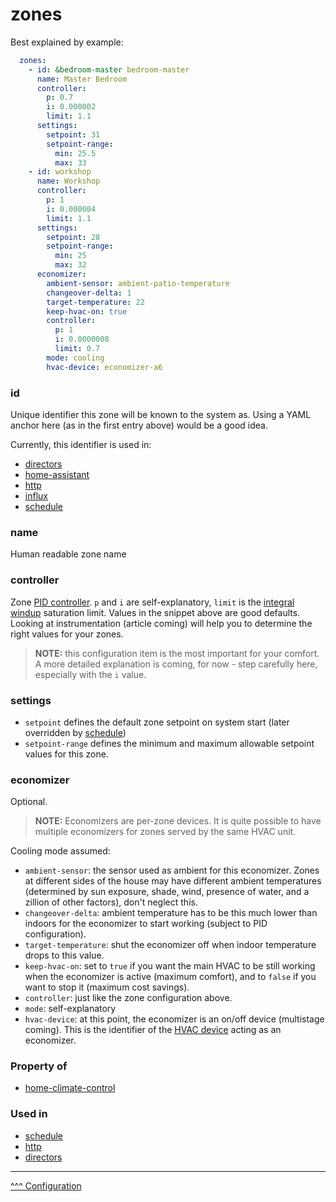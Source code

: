 zones
==

Best explained by example:

```yaml
  zones:
    - id: &bedroom-master bedroom-master
      name: Master Bedroom
      controller:
        p: 0.7
        i: 0.000002
        limit: 1.1
      settings:
        setpoint: 31
        setpoint-range:
          min: 25.5
          max: 33
    - id: workshop
      name: Workshop
      controller:
        p: 1
        i: 0.000004
        limit: 1.1
      settings:
        setpoint: 28
        setpoint-range:
          min: 25
          max: 32
      economizer:
        ambient-sensor: ambient-patio-temperature
        changeover-delta: 1
        target-temperature: 22
        keep-hvac-on: true
        controller:
          p: 1
          i: 0.0000008
          limit: 0.7
        mode: cooling
        hvac-device: economizer-a6

```

### id
Unique identifier this zone will be known to the system as. Using a YAML anchor here (as in the first entry above) would be a good idea.

Currently, this identifier is used in:
* [directors](./directors.md)
* [home-assistant](./home-assistant.md)
* [http](./http.md)
* [influx](./influx.md)
* [schedule](./schedule.md)

### name
Human readable zone name

### controller
Zone [PID controller](https://en.wikipedia.org/wiki/Proportional%E2%80%93integral%E2%80%93derivative_controller). `p` and `i` are self-explanatory, `limit` is the [integral windup](https://en.wikipedia.org/wiki/Integral_windup) saturation limit. Values in the snippet above are good defaults. Looking at instrumentation (article coming) will help you to determine the right values for your zones.

> **NOTE:** this configuration item is the most important for your comfort. A more detailed explanation is coming, for now - step carefully here, especially with the `i` value.

### settings

* `setpoint` defines the default zone setpoint on system start (later overridden by [schedule](./schedule.md))
* `setpoint-range` defines the minimum and maximum allowable setpoint values for this zone.

### economizer

Optional.

> **NOTE:** Economizers are per-zone devices. It is quite possible to have multiple economizers for zones served by the same HVAC unit.

Cooling mode assumed:

* `ambient-sensor`: the sensor used as ambient for this economizer. Zones at different sides of the house may have different ambient temperatures (determined by sun exposure, shade, wind, presence of water, and a zillion of other factors), don't neglect this.
* `changeover-delta`: ambient temperature has to be this much lower than indoors for the economizer to start working (subject to PID configuration).
* `target-temperature`: shut the economizer off when indoor temperature drops to this value.
* `keep-hvac-on`: set to `true` if you want the main HVAC to be still working when the economizer is active (maximum comfort), and to `false` if you want to stop it (maximum cost savings).
* `controller`: just like the zone configuration above.
* `mode`: self-explanatory
* `hvac-device`: at this point, the economizer is an on/off device (multistage coming). This is the identifier of the [HVAC device](./hvac.md) acting as an economizer.

### Property of
* [home-climate-control](./home-climate-control.md)

### Used in
* [schedule](./schedule.md)
* [http](./http.md)
* [directors](./directors.md)
---
[^^^ Configuration](./index.md)
